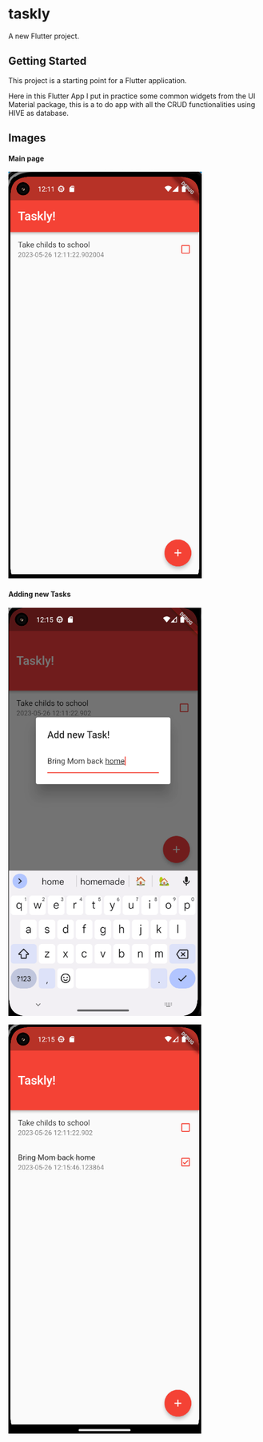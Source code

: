 # taskly

A new Flutter project.

## Getting Started

This project is a starting point for a Flutter application.

Here in this Flutter App I put in practice some common widgets from the UI Material package, this is a to do app with all the CRUD functionalities using HIVE as database.

## Images
#### Main page
![img.png](img.png)

#### Adding new Tasks
![img_1.png](img_1.png)

![img_2.png](img_2.png)





